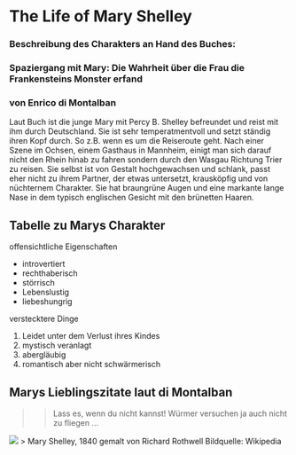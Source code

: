 # The Life of Mary Shelley

### Beschreibung des Charakters an Hand des Buches:
### Spaziergang mit Mary: Die Wahrheit über die Frau die Frankensteins Monster erfand
### von Enrico di Montalban
Laut Buch ist die junge Mary mit Percy B. Shelley befreundet und reist mit ihm durch Deutschland. Sie ist sehr temperatmentvoll und setzt ständig ihren Kopf durch. So z.B. wenn es um die Reiseroute geht. Nach einer Szene im Ochsen, einem Gasthaus in Mannheim, einigt man sich darauf nicht den Rhein hinab zu fahren sondern durch den Wasgau Richtung Trier zu reisen. Sie selbst ist von Gestalt hochgewachsen und schlank, passt eher nicht zu ihrem Partner, der etwas untersetzt, krausköpfig und von nüchternem Charakter. Sie hat braungrüne Augen und eine markante lange Nase in dem typisch englischen Gesicht mit den brünetten Haaren.

## Tabelle zu Marys Charakter

offensichtliche Eigenschaften
* introvertiert
* rechthaberisch
* störrisch
* Lebenslustig
* liebeshungrig

verstecktere Dinge
1. Leidet unter dem Verlust ihres Kindes
2. mystisch veranlagt
3. abergläubig
4. romantisch aber nicht schwärmerisch

## Marys Lieblingszitate laut di Montalban

>> Lass es, wenn du nicht kannst! Würmer versuchen ja auch nicht zu fliegen ...

<img src="https://upload.wikimedia.org/wikipedia/commons/thumb/b/b4/Mary_Wollstonecraft_Shelley_Rothwell.tif/lossy-page1-493px-Mary_Wollstonecraft_Shelley_Rothwell.tif.jpg"/>
> Mary Shelley, 1840 gemalt von Richard Rothwell  Bildquelle: Wikipedia 


